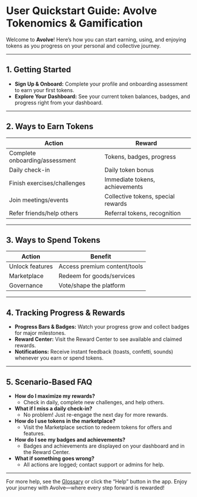 # User Quickstart Guide: Avolve Tokenomics & Gamification

Welcome to **Avolve**! Here’s how you can start earning, using, and enjoying tokens as you progress on your personal and collective journey.

---

## 1. Getting Started

- **Sign Up & Onboard:** Complete your profile and onboarding assessment to earn your first tokens.
- **Explore Your Dashboard:** See your current token balances, badges, and progress right from your dashboard.

---

## 2. Ways to Earn Tokens

| **Action**                    | **Reward**                        |
|-------------------------------|-----------------------------------|
| Complete onboarding/assessment| Tokens, badges, progress          |
| Daily check-in                | Daily token bonus                 |
| Finish exercises/challenges   | Immediate tokens, achievements    |
| Join meetings/events          | Collective tokens, special rewards|
| Refer friends/help others     | Referral tokens, recognition      |

---

## 3. Ways to Spend Tokens

| **Action**                    | **Benefit**                       |
|-------------------------------|-----------------------------------|
| Unlock features               | Access premium content/tools      |
| Marketplace                   | Redeem for goods/services         |
| Governance                    | Vote/shape the platform           |

---

## 4. Tracking Progress & Rewards

- **Progress Bars & Badges:** Watch your progress grow and collect badges for major milestones.
- **Reward Center:** Visit the Reward Center to see available and claimed rewards.
- **Notifications:** Receive instant feedback (toasts, confetti, sounds) whenever you earn or spend tokens.

---

## 5. Scenario-Based FAQ

- **How do I maximize my rewards?**
  - Check in daily, complete new challenges, and help others.
- **What if I miss a daily check-in?**
  - No problem! Just re-engage the next day for more rewards.
- **How do I use tokens in the marketplace?**
  - Visit the Marketplace section to redeem tokens for offers and features.
- **How do I see my badges and achievements?**
  - Badges and achievements are displayed on your dashboard and in the Reward Center.
- **What if something goes wrong?**
  - All actions are logged; contact support or admins for help.

---

For more help, see the [Glossary](./glossary.md) or click the “Help” button in the app. Enjoy your journey with Avolve—where every step forward is rewarded!
